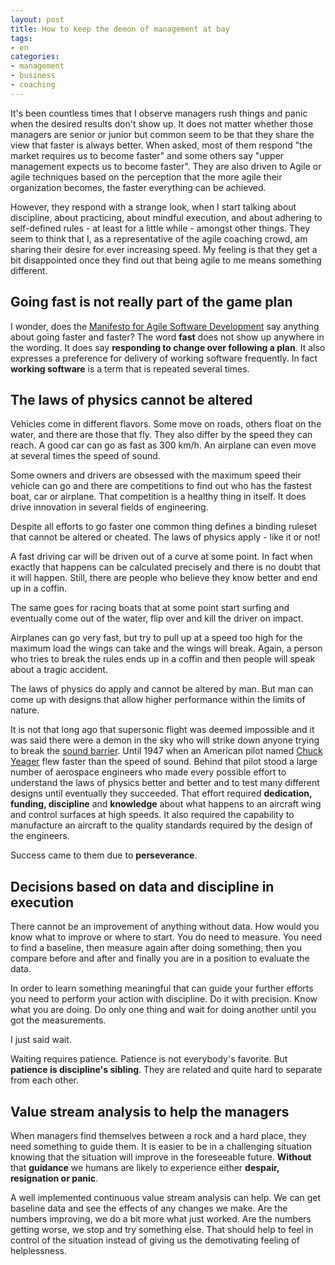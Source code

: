 ```yaml
---
layout: post
title: How to keep the demon of management at bay
tags:
- en
categories:
- management
- business
- coaching
---
```

It's been countless times that I observe managers rush things and panic when the desired results don't show up. It does not matter whether those managers are senior or junior but common seem to be that they share the view that faster is always better. When asked, most of them respond "the market requires us to become faster" and some others say "upper management expects us to become faster". They are also driven to Agile or agile techniques based on the perception that the more agile their organization becomes, the faster everything can be achieved.

However, they respond with a strange look, when I start talking about discipline, about practicing, about mindful execution, and about adhering to self-defined rules - at least for a little while - amongst other things. They seem to think that I, as a representative of the agile coaching crowd, am sharing their desire for ever increasing speed. My feeling is that they get a bit disappointed once they find out that being agile to me means something different.

## Going fast is not really part of the game plan

I wonder, does the [Manifesto for Agile Software Development](http://agilemanifesto.org) say anything about going faster and faster? The word __fast__ does not show up anywhere in the wording. It does say __responding to change over following a plan__. It also expresses a preference for delivery of working software frequently. In fact __working software__ is a term that is repeated several times.

## The laws of physics cannot be altered

Vehicles come in different flavors. Some move on roads, others float on the water, and there are those that fly. They also differ by the speed they can reach. A good car can go as fast as 300 km/h. An airplane can even move at several times the speed of sound.

Some owners and drivers are obsessed with the maximum speed their vehicle can go and there are competitions to find out who has the fastest boat, car or airplane. That competition is a healthy thing in itself. It does drive innovation in several fields of engineering.

Despite all efforts to go faster one common thing defines a binding ruleset that cannot be altered or cheated. The laws of physics apply - like it or not!

A fast driving car will be driven out of a curve at some point. In fact when exactly that happens can be calculated precisely and there is no doubt that it will happen. Still, there are people who believe they know better and end up in a coffin.

The same goes for racing boats that at some point start surfing and eventually come out of the water, flip over and kill the driver on impact.

Airplanes can go very fast, but try to pull up at a speed too high for the maximum load the wings can take and the wings will break. Again, a person who tries to break the rules ends up in a coffin and then people will speak about a tragic accident.

The laws of physics do apply and cannot be altered by man. But man can come up with designs that allow higher performance within the limits of nature. 

It is not that long ago that supersonic flight was deemed impossible and it was said there were a demon in the sky who will strike down anyone trying to break the [sound barrier](http://en.wikipedia.org/wiki/Sound_barrier). Until 1947 when an American pilot named [Chuck Yeager](http://en.wikipedia.org/wiki/Chuck_Yeager) flew faster than the speed of sound. Behind that pilot stood a large number of aerospace engineers who made every possible effort to understand the laws of physics better and better and to test many different designs until eventually they succeeded. That effort required __dedication, funding, discipline__ and __knowledge__ about what happens to an aircraft wing and control surfaces at high speeds. It also required the capability to manufacture an aircraft to the quality standards required by the design of the engineers.

Success came to them due to __perseverance__.

## Decisions based on data and discipline in execution

There cannot be an improvement of anything without data. How would you know what to improve or where to start. You do need to measure. You need to find a baseline, then measure again after doing something, then you compare before and after and finally you are in a position to evaluate the data.

In order to learn something meaningful that can guide your further efforts you need to perform your action with discipline. Do it with precision. Know what you are doing. Do only one thing and wait for doing another until you got the measurements.

I just said wait.

Waiting requires patience. Patience is not everybody's favorite. But __patience is discipline's sibling__. They are related and quite hard to separate from each other.

## Value stream analysis to help the managers

When managers find themselves between a rock and a hard place, they need something to guide them. It is easier to be in a challenging situation knowing that the situation will improve in the foreseeable future. __Without__ that __guidance__ we humans are likely to experience either __despair, resignation or panic__.

A well implemented continuous value stream analysis can help. We can get baseline data and see the effects of any changes we make. Are the numbers improving, we do a bit more what just worked. Are the numbers getting worse, we stop and try something else. That should help to feel in control of the situation instead of giving us the demotivating feeling of helplessness.